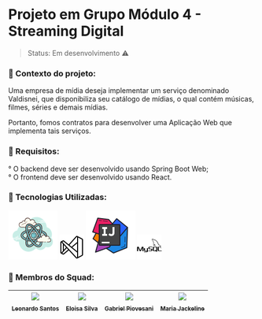 <h1>Projeto em Grupo Módulo 4  - Streaming Digital</h1>

> Status: Em desenvolvimento ⚠️

### 📑 Contexto do projeto:
<p>Uma empresa de mídia deseja implementar um serviço denominado Valdisnei, que disponibiliza seu catálogo de mídias, o qual contém músicas, filmes, séries e demais mídias.</p>
<p>Portanto, fomos contratos para desenvolver uma Aplicação Web que implementa tais serviços.</p>

### 🧩 Requisitos:
° O backend deve ser desenvolvido usando Spring Boot Web;
<br>
° O frontend deve ser desenvolvido usando React.

### 📱 Tecnologias Utilizadas:
![React](./Front/src/assets/icons/react.png)
![Vscode](./Front/src/assets/icons/vscode.png)
![Intellij](./Front/src/assets/icons/icons8-intellij-idea-100.png)
![MySQL](./Front/src/assets/icons/mysql.png)

### 🎯 Membros do Squad:
| [<img src="https://avatars.githubusercontent.com/u/120539140?v=4" width=115><br><sub>Leonardo Santos</sub>](https://github.com/lLeoSantos) | [<img src="https://avatars.githubusercontent.com/u/122322358?v=4" width=115><br><sub>Eloisa Silva</sub>](https://github.com/Eloisasilva98) | [ <img src="https://avatars.githubusercontent.com/u/116887504?v=4" width=115><br><sub>Gabriel Piovesani</sub>](https://github.com/GabrielPiovesani) | [ <img src="https://avatars.githubusercontent.com/u/121135013?v=4" width=115><br><sub>Maria Jackeline</sub>](https://github.com/MaryJackS) |
| :---: | :---: | :---: | :---: |
